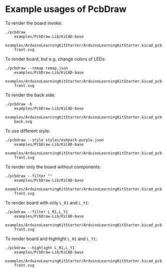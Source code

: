 # Example usages of PcbDraw

To render the board invoke:

```
./pcbdraw
    examples/PcbDraw-Lib/KiCAD-base
    examples/ArduinoLearningKitStarter/ArduinoLearningKitStarter.kicad_pcb
    front.svg
```

To render board, but e.g. change colors of LEDs:

```
./pcbdraw --remap remap.json
    examples/PcbDraw-Lib/KiCAD-base
    examples/ArduinoLearningKitStarter/ArduinoLearningKitStarter.kicad_pcb
    front.svg
```

To render the back side:

```
./pcbdraw -b
    examples/PcbDraw-Lib/KiCAD-base
    examples/ArduinoLearningKitStarter/ArduinoLearningKitStarter.kicad_pcb
    back.svg
```

To use different style:

```
./pcbdraw --style styles/oshpark-purple.json
    examples/PcbDraw-Lib/KiCAD-base
    examples/ArduinoLearningKitStarter/ArduinoLearningKitStarter.kicad_pcb
    front.svg
```

To render only the board without components:

```
./pcbdraw --filter ""
    examples/PcbDraw-Lib/KiCAD-base
    examples/ArduinoLearningKitStarter/ArduinoLearningKitStarter.kicad_pcb
    front.svg
```

To render board with only `L_R1` and `L_Y1`:

```
./pcbdraw --filter L_R1,L_Y1
    examples/PcbDraw-Lib/KiCAD-base
    examples/ArduinoLearningKitStarter/ArduinoLearningKitStarter.kicad_pcb
    front.svg
```

To render board and highlight `L_R1` and `L_Y1`:

```
./pcbdraw --highlight L_R1,L_Y1
    examples/PcbDraw-Lib/KiCAD-base
    examples/ArduinoLearningKitStarter/ArduinoLearningKitStarter.kicad_pcb
    front.svg
```


